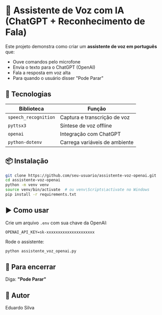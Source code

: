 # 🧠 Assistente de Voz com IA (ChatGPT + Reconhecimento de Fala)

Este projeto demonstra como criar um **assistente de voz em português** que:
- Ouve comandos pelo microfone
- Envia o texto para o ChatGPT (OpenAI)
- Fala a resposta em voz alta
- Para quando o usuário disser "Pode Parar"

## 📌 Tecnologias

| Biblioteca         | Função                            |
|--------------------|-----------------------------------|
| `speech_recognition` | Captura e transcrição de voz      |
| `pyttsx3`            | Síntese de voz offline            |
| `openai`             | Integração com ChatGPT            |
| `python-dotenv`      | Carrega variáveis de ambiente     |

## 📦 Instalação

```bash
git clone https://github.com/seu-usuario/assistente-voz-openai.git
cd assistente-voz-openai
python -m venv venv
source venv/bin/activate  # ou venv\Scripts\activate no Windows
pip install -r requirements.txt
```

## ▶️ Como usar

Crie um arquivo `.env` com sua chave da OpenAI:

```
OPENAI_API_KEY=sk-xxxxxxxxxxxxxxxxxxxxx
```

Rode o assistente:

```bash
python assistente_voz_openai.py
```

## 🛑 Para encerrar

Diga: **"Pode Parar"**

## 🧠 Autor

Eduardo Silva
